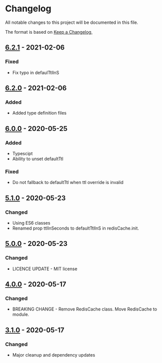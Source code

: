 # Changelog

All notable changes to this project will be documented in this file.

The format is based on [Keep a Changelog](https://keepachangelog.com/en/1.0.0/),

## [6.2.1](https://github.com/pasupulaphani/node-cache-redis/releases/tag/v6.2.1) - 2021-02-06

### Fixed

- Fix typo in defaulTtlInS 

## [6.2.0](https://github.com/pasupulaphani/node-cache-redis/releases/tag/v6.2.0) - 2021-02-06

### Added

- Added type definition files

## [6.0.0](https://github.com/pasupulaphani/node-cache-redis/releases/tag/v6.0.0) - 2020-05-25

### Added

- Typescipt
- Ability to unset defaultTtl

### Fixed

- Do not fallback to defaultTtl when ttl override is invalid

## [5.1.0](https://github.com/pasupulaphani/node-cache-redis/releases/tag/v5.1.0) - 2020-05-23

### Changed

- Using ES6 classes
- Renamed prop ttlInSeconds to defaultTtlInS in redisCache.init.

## [5.0.0](https://github.com/pasupulaphani/node-cache-redis/releases/tag/v5.0.0) - 2020-05-23

### Changed

- LICENCE UPDATE - MIT license

## [4.0.0](https://github.com/pasupulaphani/node-cache-redis/releases/tag/v4.0.0) - 2020-05-17

### Changed

- BREAKING CHANGE - Remove RedisCache class. Move RedisCache to module.

## [3.1.0](https://github.com/pasupulaphani/node-cache-redis/releases/tag/v3.1.0) - 2020-05-17

### Changed

- Major cleanup and dependency updates
